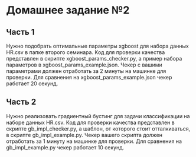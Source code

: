 # Домашнее задание №2

## Часть 1

Нужно подобрать оптимальные параметры xgboost для набора данных HR.csv в папке второго семинара. Код для проверки качества представлен в скрипте xgboost_params_checker.py, а пример набора параметров в xgboost_params_example.json. Чекер с вашими параметрами должен отработать за 2 минуты на машинке для проверки. Для сравнения на xgboost_params_example.json чекер работает 20 секунд.

## Часть 2

Нужно реализовать градиентный бустинг для задачи классификации на наборе данных HR.csv. Код для проверки качества представлен в  скрипте gb_impl_checker.py, а шаблон, от которого стоит отталкиваться, в скрипте gb_impl_example.py. Чекер вашего скрипта должен отработать за 1 минуту на машинке для проверки. Для сравнения на gb_impl_example.py чекер работает 10 секунд.
